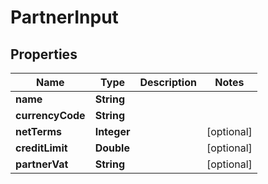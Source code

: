 
# PartnerInput

## Properties
Name | Type | Description | Notes
------------ | ------------- | ------------- | -------------
**name** | **String** |  | 
**currencyCode** | **String** |  | 
**netTerms** | **Integer** |  |  [optional]
**creditLimit** | **Double** |  |  [optional]
**partnerVat** | **String** |  |  [optional]



